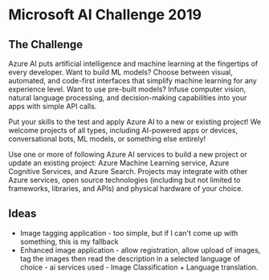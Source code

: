 # Microsoft AI Challenge 2019

## The Challenge

Azure AI puts artificial intelligence and machine learning at the fingertips of every developer. Want to build ML models? Choose between visual, automated, and code-first interfaces that simplify machine learning for any experience level. Want to use pre-built models? Infuse computer vision, natural language processing, and decision-making capabilities into your apps with simple API calls.

Put your skills to the test and apply Azure AI to a new or existing project! We welcome projects of all types, including AI-powered apps or devices, conversational bots, ML models, or something else entirely! 

Use one or more of following Azure AI services to build a new project or update an existing project: Azure Machine Learning service, Azure Cognitive Services, and Azure Search. Projects may integrate with other Azure services, open source technologies (including but not limited to frameworks, libraries, and APIs) and physical hardware of your choice.

## Ideas
- Image tagging application - too simple, but if I can't come up with something, this is my fallback
- Enhanced image application - allow registration, allow upload of images, tag the images then read the description in a selected language of choice - ai services used - Image Classification + Language translation.